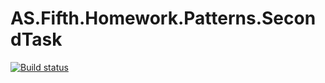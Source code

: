 # AS.Fifth.Homework.Patterns.SecondTask
[![Build status](https://ci.appveyor.com/api/projects/status/sp2og2j05l18ydmh/branch/main?svg=true)](https://ci.appveyor.com/project/Andrey-Shelikhanov/as-fifth-homework-patterns-secondtask/branch/main)
